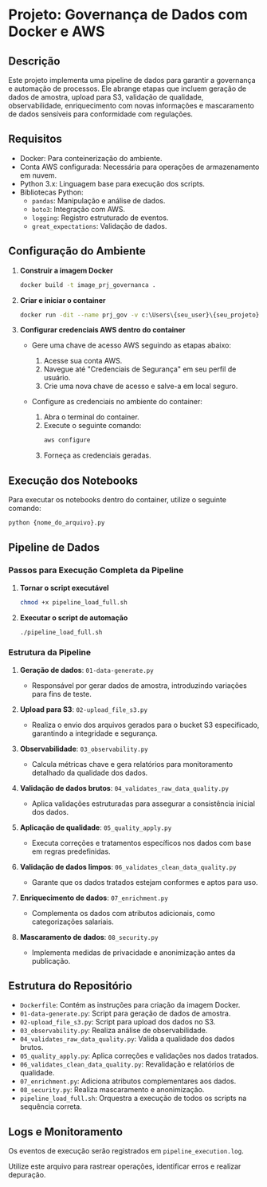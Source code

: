 # Projeto: Governança de Dados com Docker e AWS

## Descrição
Este projeto implementa uma pipeline de dados para garantir a governança e automação de processos. Ele abrange etapas que incluem geração de dados de amostra, upload para S3, validação de qualidade, observabilidade, enriquecimento com novas informações e mascaramento de dados sensíveis para conformidade com regulações.

## Requisitos
- Docker: Para conteinerização do ambiente.
- Conta AWS configurada: Necessária para operações de armazenamento em nuvem.
- Python 3.x: Linguagem base para execução dos scripts.
- Bibliotecas Python:
  - `pandas`: Manipulação e análise de dados.
  - `boto3`: Integração com AWS.
  - `logging`: Registro estruturado de eventos.
  - `great_expectations`: Validação de dados.

## Configuração do Ambiente

1. **Construir a imagem Docker**
   ```bash
   docker build -t image_prj_governanca .
   ```

2. **Criar e iniciar o container**
   ```bash
   docker run -dit --name prj_gov -v c:\Users\{seu_user}\{seu_projeto}/modulos:/prjgov image_prj_governanca
   ```

3. **Configurar credenciais AWS dentro do container**
   - Gere uma chave de acesso AWS seguindo as etapas abaixo:
     1. Acesse sua conta AWS.
     2. Navegue até "Credenciais de Segurança" em seu perfil de usuário.
     3. Crie uma nova chave de acesso e salve-a em local seguro.

   - Configure as credenciais no ambiente do container:
     1. Abra o terminal do container.
     2. Execute o seguinte comando:
        ```bash
        aws configure
        ```
     3. Forneça as credenciais geradas.

## Execução dos Notebooks

Para executar os notebooks dentro do container, utilize o seguinte comando:
```bash
python {nome_do_arquivo}.py
```

## Pipeline de Dados

### Passos para Execução Completa da Pipeline

1. **Tornar o script executável**
   ```bash
   chmod +x pipeline_load_full.sh
   ```

2. **Executar o script de automação**
   ```bash
   ./pipeline_load_full.sh
   ```

### Estrutura da Pipeline

1. **Geração de dados**: `01-data-generate.py`
   - Responsável por gerar dados de amostra, introduzindo variações para fins de teste.

2. **Upload para S3**: `02-upload_file_s3.py`
   - Realiza o envio dos arquivos gerados para o bucket S3 especificado, garantindo a integridade e segurança.

3. **Observabilidade**: `03_observability.py`
   - Calcula métricas chave e gera relatórios para monitoramento detalhado da qualidade dos dados.

4. **Validação de dados brutos**: `04_validates_raw_data_quality.py`
   - Aplica validações estruturadas para assegurar a consistência inicial dos dados.

5. **Aplicação de qualidade**: `05_quality_apply.py`
   - Executa correções e tratamentos específicos nos dados com base em regras predefinidas.

6. **Validação de dados limpos**: `06_validates_clean_data_quality.py`
   - Garante que os dados tratados estejam conformes e aptos para uso.

7. **Enriquecimento de dados**: `07_enrichment.py`
   - Complementa os dados com atributos adicionais, como categorizações salariais.

8. **Mascaramento de dados**: `08_security.py`
   - Implementa medidas de privacidade e anonimização antes da publicação.

## Estrutura do Repositório
- `Dockerfile`: Contém as instruções para criação da imagem Docker.
- `01-data-generate.py`: Script para geração de dados de amostra.
- `02-upload_file_s3.py`: Script para upload dos dados no S3.
- `03_observability.py`: Realiza análise de observabilidade.
- `04_validates_raw_data_quality.py`: Valida a qualidade dos dados brutos.
- `05_quality_apply.py`: Aplica correções e validações nos dados tratados.
- `06_validates_clean_data_quality.py`: Revalidação e relatórios de qualidade.
- `07_enrichment.py`: Adiciona atributos complementares aos dados.
- `08_security.py`: Realiza mascaramento e anonimização.
- `pipeline_load_full.sh`: Orquestra a execução de todos os scripts na sequência correta.

## Logs e Monitoramento
Os eventos de execução serão registrados em  `pipeline_execution.log`.

Utilize este arquivo para rastrear operações, identificar erros e realizar depuração.
